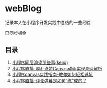 # webBlog

记录本人在小程序开发实践中总结的一些经验

已同步[掘金](https://juejin.im/user/3016715636839998/posts)

## 目录

1. [小程序同层渲染那些事(keng)](same-layer-rendering.md)
2. [小程序直播-疯狂点赞Canvas动画实现原理解析](canvas-animation.md)
3. [小程序canvas实践指南-教你如何轻松避坑](canvas-guide.md)
4. [小程序直播-评论弹幕是如何“练”成的？](barrage-practice.md)